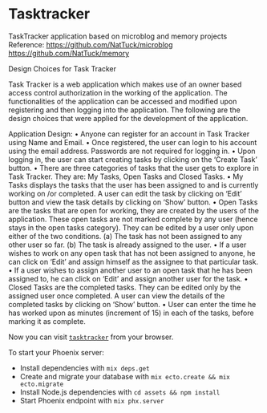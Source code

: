 # Tasktracker

TaskTracker application based on microblog and memory projects
Reference: 
https://github.com/NatTuck/microblog
https://github.com/NatTuck/memory

Design Choices for Task Tracker

Task Tracker is a web application which makes use of an owner based access control authorization in the working of the application. The functionalities of the application can be accessed and modified upon registering and then logging into the application. The following are the design choices that were applied for the development of the application.

Application Design:
•	Anyone can register for an account in Task Tracker using Name and Email.
•	Once registered, the user can login to his account using the email address. Passwords are not required for logging in.
•	Upon logging in, the user can start creating tasks by clicking on the ‘Create Task’ button.
•	There are three categories of tasks that the user gets to explore in Task Tracker. They are: My Tasks, Open Tasks and Closed Tasks.
•	My Tasks displays the tasks that the user has been assigned to and is currently working on /or completed. A user can edit the task by clicking on ‘Edit’ button and view the task details by clicking on ‘Show’ button.
•	Open Tasks are the tasks that are open for working, they are created by the users of the application. These open tasks are not marked complete by any user (hence stays in the open tasks category). They can be edited by a user only upon either of the two conditions.
    (a)	The task has not been assigned to any other user so far.
    (b)	The task is already assigned to the user.
•	If a user wishes to work on any open task that has not been assigned to anyone, he can click on ‘Edit’ and assign himself as the assignee to that particular task.
•	If a user wishes to assign another user to an open task that he has been assigned to, he can click on ‘Edit’ and assign another user for the task.
•	Closed Tasks are the completed tasks. They can be edited only by the assigned user once completed. A user can view the details of the completed tasks by clicking on ‘Show’ button.
•	User can enter the time he has worked upon as minutes (increment of 15) in each of the tasks, before marking it as complete.


Now you can visit [`tasktracker`](http://tasks1.curiousmind.tech/) from your browser.


To start your Phoenix server:

  * Install dependencies with `mix deps.get`
  * Create and migrate your database with `mix ecto.create && mix ecto.migrate`
  * Install Node.js dependencies with `cd assets && npm install`
  * Start Phoenix endpoint with `mix phx.server`
